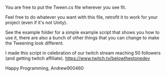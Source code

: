 You are free to put the Tween.cs file wherever you see fit.

Feel free to do whatever you want with this file, retrofit it to work for your project (even if it's not Unity).

See the example folder for a simple example script that shows you how to use it, there are also a bunch of other things that you can change to make the Tweening look different.

I made this script in celebration of our twitch stream reaching 50 followers (and getting twitch affiliate).
https://www.twitch.tv/belowthestonedev

Happy Programming, Andrew900460
